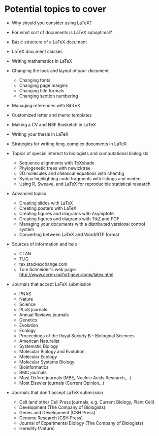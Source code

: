 
# Potential topics to cover

- Why should you consider using LaTeX?

- For what sort of documents is LaTeX suboptimal?

- Basic structure of a LaTeX document

- LaTeX document classes

- Writing mathematics in LaTeX

- Changing the look and layout of your document
    - Changing fonts
    - Changing page margins
    - Changing title formats
    - Changing section numbering

- Managing references with BibTeX

- Customized letter and memo templates

- Making a CV and NSF Biosketch in LaTeX

- Writing your thesis in LaTeX

- Strategies for writing long, complex documents in LaTeX

- Topics of special interest to biologists and computational biologists
    - Sequence alignments with TeXshade
    - Phylogenetic trees with newicktree
    - 2D molecules and chemical equations with chemfig
    - Syntax highlighting code fragments with listings and minted
    - Using R, Sweave, and LaTeX for reproducible statistical research
    
- Advanced topics
    - Creating slides with LaTeX
    - Creating posters with LaTeX
    - Creating figures and diagrams with Asymptote
    - Creating figures and diagrams with TikZ and PGF        
    - Managing your documents with a distributed versional control system
    - Converting between LaTeX and Word/RTF format

- Sources of information and help
    - CTAN
    - TUG
    - tex.stackexchange.com
    - Tom Schneider's web page: <http://www.ccrnp.ncifcrf.gov/~toms/latex.html>


- Journals that accept LaTeX submission
    - PNAS
    - Nature 
    - Science
    - PLoS journals
    - Annual Reviews journals
    - Genetics
    - Evolution
    - Ecology
    - Proceedings of the Royal Society B - Biological Sciences
    - American Naturalist    
    - Systematic Biology
    - Molecular Biology and Evolution
    - Molecular Ecology
    - Molecular Systems Biology
    - Bioinformatics
    - BMC journals  
    - Most Oxford journals (MBE, Nucleic Acids Research,...)
    - Most Elsevier journals (Current Opinion...)
    
- Journals that don't accept LaTeX submission
    - Cell (and other Cell Press journals, e.g. Current Biology, Plant Cell)
    - Development (The Company of Biologists)   
    - Genes and Development (CSH Press)
    - Genome Research (CSH Press)
    - Journal of Experimental Biology (The Company of Biologists)   
    - Heredity (Nature)